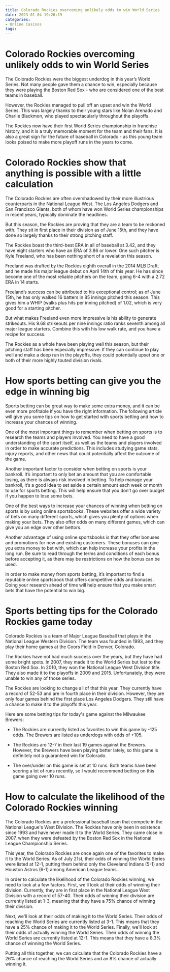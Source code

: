 ```yaml
---
title: Colorado Rockies overcoming unlikely odds to win World Series
date: 2023-01-04 19:26:19
categories:
- Online Casinos
tags:
---
```



#  Colorado Rockies overcoming unlikely odds to win World Series

The Colorado Rockies were the biggest underdog in this year’s World Series. Not many people gave them a chance to win, especially because they were playing the Boston Red Sox - who are considered one of the best teams in baseball.

However, the Rockies managed to pull off an upset and win the World Series. This was largely thanks to their young stars like Nolan Arenado and Charlie Blackmon, who played spectacularly throughout the playoffs.

The Rockies now have their first World Series championship in franchise history, and it is a truly memorable moment for the team and their fans. It is also a great sign for the future of baseball in Colorado - as this young team looks poised to make more playoff runs in the years to come.

#  Colorado Rockies show that anything is possible with a little calculation

The Colorado Rockies are often overshadowed by their more illustrious counterparts in the National League West. The Los Angeles Dodgers and San Francisco Giants, both of whom have won World Series championships in recent years, typically dominate the headlines.

But this season, the Rockies are proving that they are a team to be reckoned with. They sit in first place in their division as of June 15th, and they have done so largely thanks to their strong pitching staff.

The Rockies boast the third-best ERA in all of baseball at 3.42, and they have eight starters who have an ERA of 3.86 or lower. One such pitcher is Kyle Freeland, who has been nothing short of a revelation this season.

Freeland was drafted by the Rockies eighth overall in the 2014 MLB Draft, and he made his major league debut on April 14th of this year. He has since become one of the most reliable pitchers on the team, going 6-4 with a 2.72 ERA in 14 starts.

Freeland’s success can be attributed to his exceptional control; as of June 15th, he has only walked 16 batters in 85 innings pitched this season. This gives him a WHIP (walks plus hits per inning pitched) of 1.02, which is very good for a starting pitcher.

But what makes Freeland even more impressive is his ability to generate strikeouts. His 9.68 strikeouts per nine innings ratio ranks seventh among all major league starters. Combine this with his low walk rate, and you have a recipe for success.

The Rockies as a whole have been playing well this season, but their pitching staff has been especially impressive. If they can continue to play well and make a deep run in the playoffs, they could potentially upset one or both of their more highly touted division rivals.

#  How sports betting can give you the edge in winning big

Sports betting can be great way to make some extra money, and it can be even more profitable if you have the right information. The following article will give you some tips on how to get started with sports betting and how to increase your chances of winning.

One of the most important things to remember when betting on sports is to research the teams and players involved. You need to have a good understanding of the sport itself, as well as the teams and players involved in order to make accurate predictions. This includes studying game stats, injury reports, and other news that could potentially affect the outcome of the game.

Another important factor to consider when betting on sports is your bankroll. It’s important to only bet an amount that you are comfortable losing, as there is always risk involved in betting. To help manage your bankroll, it’s a good idea to set aside a certain amount each week or month to use for sports betting. This will help ensure that you don’t go over budget if you happen to lose some bets.

One of the best ways to increase your chances of winning when betting on sports is by using online sportsbooks. These websites offer a wide variety of bets on many different sports, which gives you plenty of options when making your bets. They also offer odds on many different games, which can give you an edge over other bettors.

Another advantage of using online sportsbooks is that they offer bonuses and promotions for new and existing customers. These bonuses can give you extra money to bet with, which can help increase your profits in the long run. Be sure to read through the terms and conditions of each bonus before accepting it, as there may be restrictions on how the bonus can be used.

In order to make money from sports betting, it’s important to find a reputable online sportsbook that offers competitive odds and bonuses. Doing your research ahead of time will help ensure that you make smart bets that have the potential to win big.

#  Sports betting tips for the Colorado Rockies game today

 Colorado Rockies is a team of Major League Baseball that plays in the National League Western Division. The team was founded in 1993, and they play their home games at the Coors Field in Denver, Colorado.

The Rockies have not had much success over the years, but they have had some bright spots. In 2007, they made it to the World Series but lost to the Boston Red Sox. In 2010, they won the National League West Division title. They also made it to the playoffs in 2009 and 2015. Unfortunately, they were unable to win any of those series.

The Rockies are looking to change all of that this year. They currently have a record of 52-53 and are in fourth place in their division. However, they are only four games behind the first place Los Angeles Dodgers. They still have a chance to make it to the playoffs this year.

Here are some betting tips for today's game against the Milwaukee Brewers:

- The Rockies are currently listed as favorites to win this game by -125 odds. The Brewers are listed as underdogs with odds of +105.

- The Rockies are 12-7 in their last 19 games against the Brewers. However, the Brewers have been playing better lately, so this game is definitely not a guaranteed win for Colorado.

- The over/under on this game is set at 10 runs. Both teams have been scoring a lot of runs recently, so I would recommend betting on this game going over 10 runs.

#  How to calculate the likelihood of the Colorado Rockies winning

The Colorado Rockies are a professional baseball team that compete in the National League's West Division. The Rockies have only been in existence since 1993 and have never made it to the World Series. They came close in 2007, when they were defeated by the Boston Red Sox in the National League Championship Series.

This year, the Colorado Rockies are once again one of the favorites to make it to the World Series. As of July 21st, their odds of winning the World Series were listed at 12-1, putting them behind only the Cleveland Indians (5-1) and Houston Astros (6-1) among American League teams.

In order to calculate the likelihood of the Colorado Rockies winning, we need to look at a few factors. First, we'll look at their odds of winning their division. Currently, they are in first place in the National League West Division with a record of 57-40. Their odds of winning their division are currently listed at 1-3, meaning that they have a 75% chance of winning their division.

Next, we'll look at their odds of making it to the World Series. Their odds of reaching the World Series are currently listed at 3-1. This means that they have a 25% chance of making it to the World Series. Finally, we'll look at their odds of actually winning the World Series. Their odds of winning the World Series are currently listed at 12-1. This means that they have a 8.3% chance of winning the World Series.

Putting all this together, we can calculate that the Colorado Rockies have a 26% chance of reaching the World Series and an 8% chance of actually winning it.
